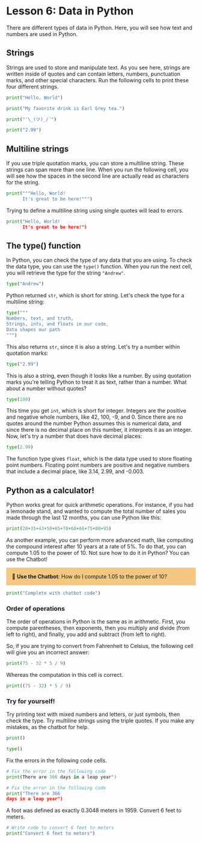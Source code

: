 # Lesson 6: Data in Python

There are different types of data in Python. Here, you will see how text and numbers are used in Python.

## Strings

Strings are used to store and manipulate text. As you see here, strings are written inside of quotes and can contain letters, numbers, punctuation marks, and other special characters. Run the following cells to print these four different strings. 


```python
print("Hello, World")
```


```python
print("My favorite drink is Earl Grey tea.")
```


```python
print("¯\_(ツ)_/¯")
```


```python
print("2.99")
```

## Multiline strings

If you use triple quotation marks, you can store a multiline string. These strings can span more than one line. When you run the following cell, you will see how the spaces in the second line are actually read as characters for the string.


```python
print("""Hello, World!
      It's great to be here!""")
```

Trying to define a multiline string using single quotes will lead to errors.


```python
print("Hello, World!
      It's great to be here!")
```

## The type() function

In Python, you can check the type of any data that you are using. To check the data type, you can use the `type()` function. When you run the next cell, you will retrieve the type for the string `"Andrew"`.


```python
type("Andrew")
```

Python returned `str`, which is short for string. Let's check the type for a multiline string:


```python
type("""
Numbers, text, and truth,
Strings, ints, and floats in our code,
Data shapes our path
""")
```

This also returns `str`, since it is also a string. Let's try a number within quotation marks:


```python
type("2.99")
```

This is also a string, even though it looks like a number. By using quotation marks you're telling Python to treat it as text, rather than a number. What about a number without quotes?


```python
type(100)
```

This time you get `int`, which is short for integer. Integers are the positive and negative whole numbers, like 42, 100, -9, and 0. Since there are no quotes around the number Python assumes this is numerical data, and since there is no decimal place on this number, it interprets it as an integer. Now, let's try a number that does have decimal places:


```python
type(2.99)
```

The function type gives `float`, which is the data type used to store floating point numbers. Floating point numbers are positive and negative numbers that include a decimal place, like 3.14, 2.99, and -0.003. 

## Python as a calculator!

Python works great for quick arithmetic operations. For instance, if you had a lemonade stand, and wanted to compute the total number of sales you made through the last 12 months, you can use Python like this:


```python
print(28+35+43+50+65+70+68+66+75+80+95)
```

As another example, you can perform more advanced math, like computing the compound interest after 10 years at a rate of 5%. To do that, you can compute 1.05 to the power of 10. Not sure how to do it in Python? You can use the Chatbot!

<p style="background-color:#F5C780; padding:15px"> 🤖 <b>Use the Chatbot</b>: How do I compute 1.05 to the power of 10?
</p>


```python
print("Complete with chatbot code")
```

### Order of operations

The order of operations in Python is the same as in arithmetic. First, you compute parentheses, then exponents, then you multiply and divide (from left to right), and finally, you add and subtract (from left to right). 

So, if you are trying to convert from Fahrenheit to Celsius, the following cell will give you an incorrect answer:


```python
print(75 - 32 * 5 / 9)
```

Whereas the computation in this cell is correct.


```python
print((75 - 32) * 5 / 9)
```

### Try for yourself!
Try printing text with mixed numbers and letters, or just symbols, then check the type. Try multiline strings using the triple quotes. If you make any mistakes, as the chatbot for help. 


```python
print()
```


```python
type()
```

Fix the errors in the following code cells.


```python
# Fix the error in the following code
print(There are 366 days in a leap year")
```


```python
# Fix the error in the following code
print("There are 366 
days in a leap year")
```

A foot was defined as exactly 0.3048 meters in 1959. Convert 6 feet to meters.


```python
# Write code to convert 6 feet to meters
print("Convert 6 feet to meters")
```
